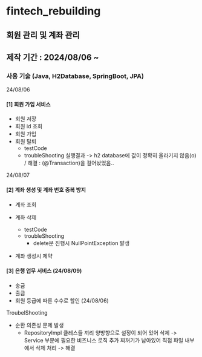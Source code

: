 # fintech_rebuilding
## 회원 관리 및 계좌 관리 

## 제작 기간 : 2024/08/06 ~
### 사용 기술 (Java, H2Database, SpringBoot, JPA)

24/08/06
#### [1] 회원 가입 서비스 
- 회원 저장
- 회원 id 조회
- 회원 가입
- 회원 탈퇴
  - testCode
  - troubleShooting
    실행결과 -> h2 database에 값이 정확히 올라기지 않음(o) / 해결 : (@Transaction)을 걸어놨었음..

24/08/07
#### [2] 계좌 생성 및 계좌 번호 중복 방지 
- 계좌 조회
- 계좌 삭제
  - testCode
  - troubleShooting
    - delete문 진행시 NullPointException 발생   
    
- 계좌 생성시 제약

#### [3] 은행 업무 서비스 (24/08/09)
- 송금
- 출금
- 회원 등급에 따른 수수료 할인 (24/08/06)

TroubelShooting
- 순환 의존성 문제 발생 
    - RepositoryImpl 클레스들 끼리 양방향으로 설정이 되어 있어 삭제 -> Service 부분에 필요한 비즈니스 로직 추가 
      찌꺼기가 남아있어 직접 파일 내부에서 삭제 처리 
      -> 해결 
